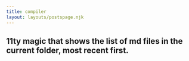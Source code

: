 ```yaml
---
title: compiler
layout: layouts/postspage.njk
---
```

## 11ty magic that shows the list of md files in the current folder, most recent first.